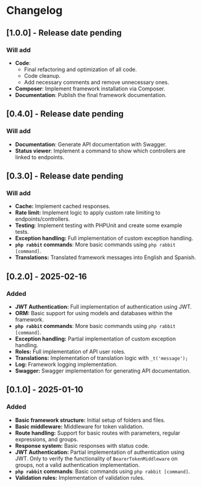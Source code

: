 # Changelog
## [1.0.0] - Release date pending
### Will add
- **Code**:
  - Final refactoring and optimization of all code.
  - Code cleanup.
  - Add necessary comments and remove unnecessary ones.
- **Composer**: Implement framework installation via Composer.
- **Documentation**: Publish the final framework documentation.

## [0.4.0] - Release date pending
### Will add
- **Documentation**: Generate API documentation with Swagger.
- **Status viewer**: Implement a command to show which controllers are linked to endpoints.

## [0.3.0] - Release date pending
### Will add
- **Cache:** Implement cached responses.
- **Rate limit:** Implement logic to apply custom rate limiting to endpoints/controllers.
- **Testing**: Implement testing with PHPUnit and create some example tests.
- **Exception handling:** Full implementation of custom exception handling.
- **`php rabbit` commands**: More basic commands using `php rabbit [command]`.
- **Translations:** Translated framework messages into English and Spanish.

## [0.2.0] - 2025-02-16
### Added
- **JWT Authentication:** Full implementation of authentication using JWT.
- **ORM:** Basic support for using models and databases within the framework.
- **`php rabbit` commands**: More basic commands using `php rabbit [command]`.
- **Exception handling:** Partial implementation of custom exception handling.
- **Roles:** Full implementation of API user roles.
- **Translations:** Implementation of translation logic with `_t('message');`
- **Log:** Framework logging implementation.
- **Swagger:** Swagger implementation for generating API documentation.

## [0.1.0] - 2025-01-10
### Added
- **Basic framework structure:** Initial setup of folders and files.
- **Basic middleware:** Middleware for token validation.
- **Route handling:** Support for basic routes with parameters, regular expressions, and groups.
- **Response system:** Basic responses with status code.
- **JWT Authentication:** Partial implementation of authentication using JWT. Only to verify the functionality of `BearerTokenMiddleware` on groups, not a valid authentication implementation.
- **`php rabbit` commands**: Basic commands using `php rabbit [command]`.
- **Validation rules:** Implementation of validation rules.
